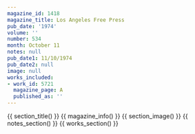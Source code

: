 ```yaml
---
magazine_id: 1418
magazine_title: Los Angeles Free Press
pub_date: '1974'
volume: ''
number: 534
month: October 11
notes: null
pub_date1: 11/10/1974
pub_date2: null
image: null
works_included:
- work_id: 5721
  magazine_page: A
  published_as: ''
---
```


{{ section_title() }}
{{ magazine_info() }}
{{ section_image() }}
{{ notes_section() }}
{{ works_section() }}

